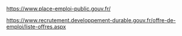 https://www.place-emploi-public.gouv.fr/

https://www.recrutement.developpement-durable.gouv.fr/offre-de-emploi/liste-offres.aspx
